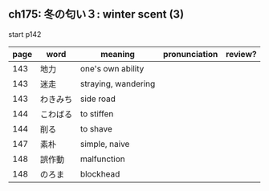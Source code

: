 ## ch175: 冬の匂い３: winter scent (3)

start p142

| page | word     | meaning                               | pronunciation   | review? |
| ---- | -------- | ------------------------------------- | --------------- | ------- |
| 143  | 地力     | one's own ability                     |                 |         |
| 143  | 迷走     | straying, wandering                   |                 |         |
| 143  | わきみち | side road                             |                 |         |
| 144  | こわばる | to stiffen                            |                 |         |
| 144  | 削る     | to shave                              |                 |         |
| 147  | 素朴     | simple, naive                         |                 |         |
| 148  | 誤作動   | malfunction                           |                 |         |
| 148  | のろま   | blockhead                             |                 |         |
